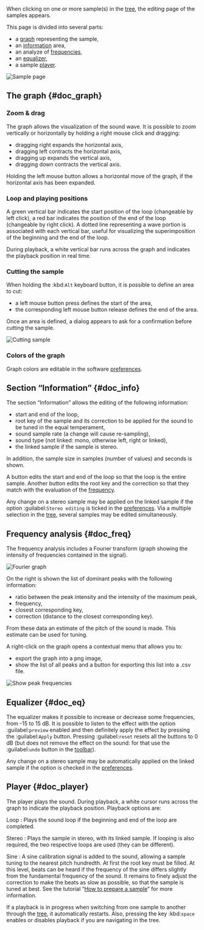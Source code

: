 When clicking on one or more sample(s) in the [tree](manual/soundfont-editor/tree.md), the editing page of the samples appears.

This page is divided into several parts:

* a [graph](#doc_graph) representing the sample,
* an [information](#doc_info) area,
* an analyze of [frequencies](#doc_freq),
* an [equalizer](#doc_eq),
* a sample [player](#doc_player).


![Sample page](images/edit_sample.png "Sample page")


## The graph {#doc_graph}


### Zoom & drag


The graph allows the visualization of the sound wave.
It is possible to zoom vertically or horizontally by holding a right mouse click and dragging:

* dragging right expands the horizontal axis,
* dragging left contracts the horizontal axis,
* dragging up expands the vertical axis,
* dragging down contracts the vertical axis.

Holding the left mouse button allows a horizontal move of the graph, if the horizontal axis has been expanded.


### Loop and playing positions


A green vertical bar indicates the start position of the loop (changeable by left click), a red bar indicates the position of the end of the loop (changeable by right click).
A dotted line representing a wave portion is associated with each vertical bar, useful for visualizing the superimposition of the beginning and the end of the loop.

During playback, a white vertical bar runs across the graph and indicates the playback position in real time.


### Cutting the sample


When holding the :kbd:`Alt` keyboard button, it is possible to define an area to cut:

* a left mouse button press defines the start of the area,
* the corresponding left mouse button release defines the end of the area.

Once an area is defined, a dialog appears to ask for a confirmation before cutting the sample.


![Cutting sample](images/cutting_sample.png "Cutting sample")


### Colors of the graph


Graph colors are editable in the software [preferences](manual/settings.md#doc_interface).


## Section “Information” {#doc_info}


The section “Information” allows the editing of the following information:

* start and end of the loop,
* root key of the sample and its correction to be applied for the sound to be tuned in the equal temperament,
* sound sample rate (a change will cause re-sampling),
* sound type (not linked: mono, otherwise left, right or linked),
* the linked sample if the sample is stereo.

In addition, the sample size in samples (number of values) and seconds is shown.

A button edits the start and end of the loop so that the loop is the entire sample.
Another button edits the root key and the correction so that they match with the evaluation of the [frequency](#doc_freq).

Any change on a stereo sample may be applied on the linked sample if the option :guilabel:`Stereo editing` is ticked in the [preferences](manual/settings.md#doc_general).
Via a multiple selection in the [tree](manual/soundfont-editor/tree.md), several samples may be edited simultaneously.


## Frequency analysis {#doc_freq}


The frequency analysis includes a Fourier transform (graph showing the intensity of frequencies contained in the signal).

![Fourier graph](images/fourier_graph.png "Fourier graph")

On the right is shown the list of dominant peaks with the following information:

* ratio between the peak intensity and the intensity of the maximum peak,
* frequency,
* closest corresponding key,
* correction (distance to the closest corresponding key).

From these data an estimate of the pitch of the sound is made.
This estimate can be used for tuning.

A right-click on the graph opens a contextual menu that allows you to:

* export the graph into a png image,
* show the list of all peaks and a button for exporting this list into a .csv file.

![Show peak frequencies](images/tool_show_peak_frequencies.png "Show peak frequencies")


## Equalizer {#doc_eq}


The equalizer makes it possible to increase or decrease some frequencies, from -15 to 15 dB.
It is possible to listen to the effect with the option :guilabel:`preview` enabled and then definitely apply the effect by pressing the :guilabel:`Apply` button.
Pressing :guilabel:`reset` resets all the buttons to 0 dB (but does not remove the effect on the sound: for that use the :guilabel:`undo` button in the [toolbar](manual/soundfont-editor/toolbar.md#doc_edit)).

Any change on a stereo sample may be automatically applied on the linked sample if the option is checked in the [preferences](manual/settings.md#doc_general).


## Player {#doc_player}


The player plays the sound.
During playback, a white cursor runs across the graph to indicate the playback position.
Playback options are:

Loop
: Plays the sound loop if the beginning and end of the loop are completed.

Stereo
: Plays the sample in stereo, with its linked sample.
  If looping is also required, the two respective loops are used (they can be different).

Sine
: A sine calibration signal is added to the sound, allowing a sample tuning to the nearest pitch hundredth.
  At first the root key must be filled.
  At this level, beats can be heard if the frequency of the sine differs slightly from the fundamental frequency of the sound.
  It remains to finely adjust the correction to make the beats as slow as possible, so that the sample is tuned at best.
  See the tutorial “[How to prepare a sample](tutorials/how-to-prepare-a-sample.md)” for more information.

If a playback is in progress when switching from one sample to another through the [tree](manual/soundfont-editor/tree.md), it automatically restarts.
Also, pressing the key :kbd:`space` enables or disables playback if you are navigating in the tree.